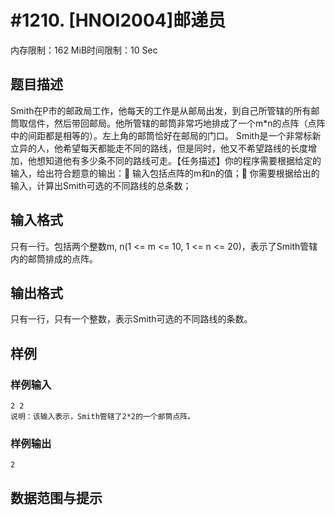 # #1210. [HNOI2004]邮递员

内存限制：162 MiB时间限制：10 Sec

## 题目描述

Smith在P市的邮政局工作，他每天的工作是从邮局出发，到自己所管辖的所有邮筒取信件，然后带回邮局。他所管辖的邮筒非常巧地排成了一个m*n的点阵（点阵中的间距都是相等的）。左上角的邮筒恰好在邮局的门口。 Smith是一个非常标新立异的人，他希望每天都能走不同的路线，但是同时，他又不希望路线的长度增加，他想知道他有多少条不同的路线可走。【任务描述】你的程序需要根据给定的输入，给出符合题意的输出： 输入包括点阵的m和n的值； 你需要根据给出的输入，计算出Smith可选的不同路线的总条数；

## 输入格式

只有一行。包括两个整数m, n(1 <= m <= 10, 1 <= n <= 20)，表示了Smith管辖内的邮筒排成的点阵。

## 输出格式

只有一行，只有一个整数，表示Smith可选的不同路线的条数。

## 样例

### 样例输入

    
    2 2
    说明：该输入表示，Smith管辖了2*2的一个邮筒点阵。
    
    

### 样例输出

    
    2
    
    

## 数据范围与提示
